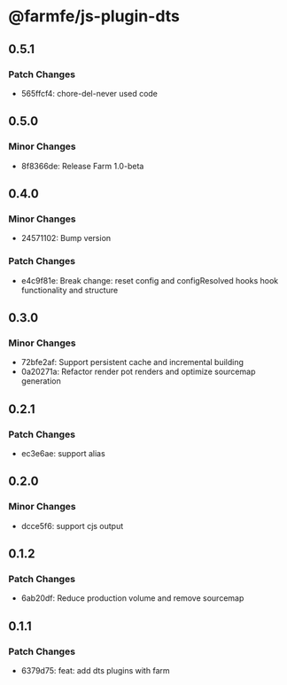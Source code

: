 # @farmfe/js-plugin-dts

## 0.5.1

### Patch Changes

- 565ffcf4: chore-del-never used code

## 0.5.0

### Minor Changes

- 8f8366de: Release Farm 1.0-beta

## 0.4.0

### Minor Changes

- 24571102: Bump version

### Patch Changes

- e4c9f81e: Break change: reset config and configResolved hooks hook functionality and structure

## 0.3.0

### Minor Changes

- 72bfe2af: Support persistent cache and incremental building
- 0a20271a: Refactor render pot renders and optimize sourcemap generation

## 0.2.1

### Patch Changes

- ec3e6ae: support alias

## 0.2.0

### Minor Changes

- dcce5f6: support cjs output

## 0.1.2

### Patch Changes

- 6ab20df: Reduce production volume and remove sourcemap

## 0.1.1

### Patch Changes

- 6379d75: feat: add dts plugins with farm
